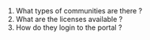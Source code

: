 ##

1. What types of communities are there ?
1. What are the licenses available ?
1. How do they login to the portal ?